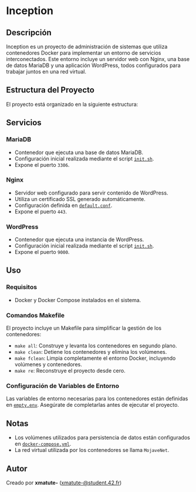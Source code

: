 # Inception

## Descripción

Inception es un proyecto de administración de sistemas que utiliza contenedores Docker para implementar un entorno de servicios interconectados. Este entorno incluye un servidor web con Nginx, una base de datos MariaDB y una aplicación WordPress, todos configurados para trabajar juntos en una red virtual.

## Estructura del Proyecto

El proyecto está organizado en la siguiente estructura:

## Servicios

### MariaDB
- Contenedor que ejecuta una base de datos MariaDB.
- Configuración inicial realizada mediante el script [`init.sh`](srcs/requirements/mariadb/tools/init.sh).
- Expone el puerto `3306`.

### Nginx
- Servidor web configurado para servir contenido de WordPress.
- Utiliza un certificado SSL generado automáticamente.
- Configuración definida en [`default.conf`](srcs/requirements/nginx/conf/default.conf).
- Expone el puerto `443`.

### WordPress
- Contenedor que ejecuta una instancia de WordPress.
- Configuración inicial realizada mediante el script [`init.sh`](srcs/requirements/wordpress/tools/init.sh).
- Expone el puerto `9000`.

## Uso

### Requisitos
- Docker y Docker Compose instalados en el sistema.

### Comandos Makefile
El proyecto incluye un Makefile para simplificar la gestión de los contenedores:

- `make all`: Construye y levanta los contenedores en segundo plano.
- `make clean`: Detiene los contenedores y elimina los volúmenes.
- `make fclean`: Limpia completamente el entorno Docker, incluyendo volúmenes y contenedores.
- `make re`: Reconstruye el proyecto desde cero.

### Configuración de Variables de Entorno
Las variables de entorno necesarias para los contenedores están definidas en [`empty.env`](srcs/requirements/tools/empty.env). Asegúrate de completarlas antes de ejecutar el proyecto.

## Notas
- Los volúmenes utilizados para persistencia de datos están configurados en [`docker-compose.yml`](srcs/docker-compose.yml).
- La red virtual utilizada por los contenedores se llama `MojaveNet`.

## Autor
Creado por **xmatute-** (<xmatute-@student.42.fr>)